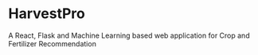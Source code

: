 # HarvestPro
A React, Flask and Machine Learning based web application for Crop and Fertilizer Recommendation
